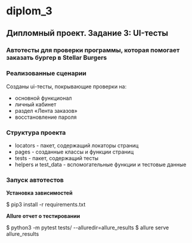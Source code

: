 # diplom_3
## Дипломный проект. Задание 3: UI-тесты

### Автотесты для проверки программы, которая помогает заказать бургер в Stellar Burgers

### Реализованные сценарии
Созданы ui-тесты, покрывающие проверки на:
 - основной функционал
 - личный кабинет
 - раздел «Лента заказов»
 - восстановление пароля

### Структура проекта
 - locators - пакет, содержащий локаторы страниц
 - pages - созданные классы и функции страниц
 - tests - пакет, содержащий тесты
 - helpers и test_data - вспомогательные функции и тестовые данные

### Запуск автотестов

**Установка зависимостей**

$ pip3 install -r requirements.txt

**Allure отчет о тестировании**

$ python3 -m pytest tests/ --alluredir=allure_results
$ allure serve allure_results